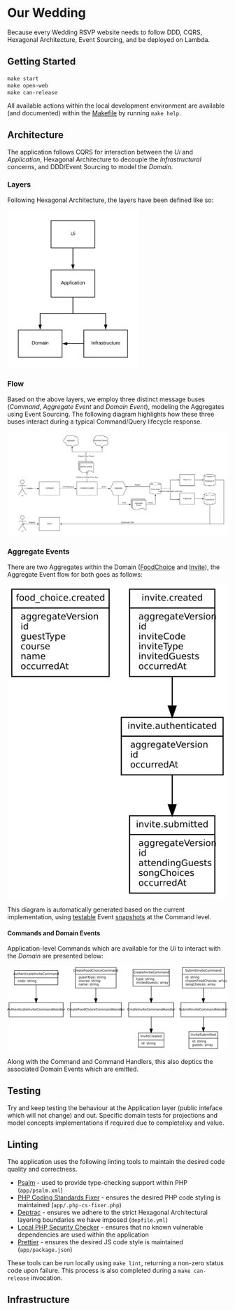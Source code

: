 # Our Wedding

Because every Wedding RSVP website needs to follow DDD, CQRS, Hexagonal Architecture, Event Sourcing, and be deployed on Lambda.

## Getting Started

```
make start
make open-web
make can-release
```

All available actions within the local development environment are available (and documented) within the [Makefile](Makefile) by running `make help`.

## Architecture

The application follows CQRS for interaction between the *Ui* and *Application*, Hexagonal Architecture to decouple the *Infrastructural* concerns, and DDD/Event Sourcing to model the *Domain*.

### Layers

Following Hexagonal Architecture, the layers have been defined like so:

<img src="documentation/hexagonal-architecture.png" width="300">

### Flow

Based on the above layers, we employ three distinct message buses (*Command*, *Aggregate Event* and *Domain Event*), modeling the Aggregates using Event Sourcing.
The following diagram highlights how these three buses interact during a typical Command/Query lifecycle response.

![](documentation/cqrs-event-sourcing-flow-diagram.png)

### Aggregate Events

There are two Aggregates within the Domain ([FoodChoice](app/src/Domain/Model/FoodChoice) and [Invite](app/src/Domain/Model/Invite)), the Aggregate Event flow for both goes as follows:

![](documentation/aggregate-event-digram.svg)

This diagram is automatically generated based on the current implementation, using [testable](app/tests/Application/Command/CommandTestCase.php) Event [snapshots](app/tests/Application/Command/EventStoreSnapshots) at the Command level.

#### Commands and Domain Events

Application-level Commands which are available for the *Ui* to interact with the *Domain* are presented below:

![](documentation/command-digram.svg)

Along with the Command and Command Handlers, this also deptics the associated Domain Events which are emitted.

## Testing

Try and keep testing the behaviour at the Application layer (public inteface which will not change) and out.
Specific domain tests for projections and model concepts implementations if required due to completelixy and value.

## Linting

The application uses the following linting tools to maintain the desired code quality and correctness.

- [Psalm](https://psalm.dev/) - used to provide type-checking support within PHP (`app/psalm.xml`)
- [PHP Coding Standards Fixer](https://cs.symfony.com/) - ensures the desired PHP code styling is maintained (`app/.php-cs-fixer.php`)
- [Deptrac](https://github.com/qossmic/deptrac) - ensures we adhere to the strict Hexagonal Architectural layering boundaries we have imposed (`depfile.yml`)
- [Local PHP Security Checker](https://github.com/fabpot/local-php-security-checker) - ensures that no known vulnerable dependencies are used within the application
- [Prettier](https://prettier.io/) - ensures the desired JS code style is maintained (`app/package.json`)

These tools can be run locally using `make lint`, returning a non-zero status code upon failure.
This process is also completed during a `make can-release` invocation.

## Infrastructure
